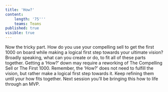 ```yaml
---
title: 'How?'
content:
    length: '75'''
    teams: Teams
published: true
visible: true
---
```


Now the tricky part. How do you use your compelling sell to get the first 1000 on board while making a logical first step towards your ultimate vision? Broadly speaking, what can you create or do, to fit all of these parts together. Getting a ‘How?’ down may require a reworking of The Compelling Sell or The First 1000. Remember, the ‘How?’ does not need to fulfill the vision, but rather make a logical first step towards it. Keep refining them until your how fits together. Next session you’ll be bringing this how to life through an MVP.